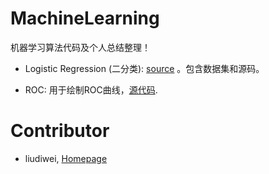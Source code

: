 # MachineLearning

机器学习算法代码及个人总结整理！

- Logistic Regression (二分类):  [source](https://github.com/csuldw/MachineLearning/tree/master/Logistic%20Regression) 。包含数据集和源码。

- ROC: 用于绘制ROC曲线，[源代码](https://github.com/csuldw/MachineLearning/tree/master/ROC).

# Contributor

- liudiwei, [Homepage](http://csuldw.github.io)
